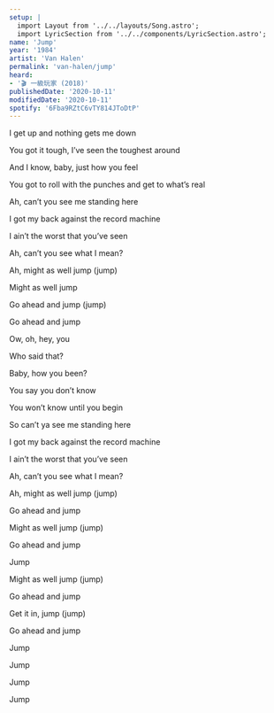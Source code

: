 ```yaml
---
setup: |
  import Layout from '../../layouts/Song.astro';
  import LyricSection from '../../components/LyricSection.astro';
name: 'Jump'
year: '1984'
artist: 'Van Halen'
permalink: 'van-halen/jump'
heard:
- '🎬 一級玩家 (2018)'
publishedDate: '2020-10-11'
modifiedDate: '2020-10-11'
spotify: '6Fba9RZtC6vTY814JToDtP'
---
```


<LyricSection>

I get up and nothing gets me down

You got it tough, I&rsquo;ve seen the toughest around

And I know, baby, just how you feel

You got to roll with the punches and get to what&rsquo;s real

</LyricSection>

<LyricSection>

Ah, can&rsquo;t you see me standing here

I got my back against the record machine

I ain&rsquo;t the worst that you&rsquo;ve seen

Ah, can&rsquo;t you see what I mean?

</LyricSection>

<LyricSection>

Ah, might as well jump (jump)

Might as well jump

Go ahead and jump (jump)

Go ahead and jump

Ow, oh, hey, you

Who said that?

Baby, how you been?

You say you don&rsquo;t know

You won&rsquo;t know until you begin

</LyricSection>

<LyricSection>

So can&rsquo;t ya see me standing here

I got my back against the record machine

I ain&rsquo;t the worst that you&rsquo;ve seen

Ah, can&rsquo;t you see what I mean?

</LyricSection>

<LyricSection>

Ah, might as well jump (jump)

Go ahead and jump

Might as well jump (jump)

Go ahead and jump

Jump


</LyricSection>

<LyricSection>

Might as well jump (jump)

Go ahead and jump

Get it in, jump (jump)

Go ahead and jump

Jump

Jump

Jump

Jump

</LyricSection>

